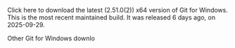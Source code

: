 Click here to download the latest (2.51.0(2)) x64 version of Git for Windows. This is the most recent maintained build. It was released 6 days ago, on 2025-09-29.

Other Git for Windows downlo